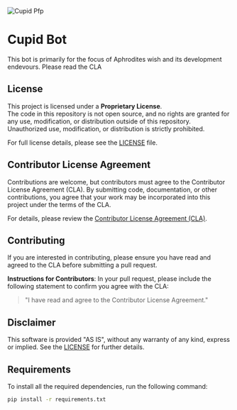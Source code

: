 ![Cupid Pfp](https://cdn.discordapp.com/avatars/1300912972977279079/36e065aa25a8d8587cfd1a2c5fa56fe3.png?size=128)

# Cupid Bot

This bot is primarily for the focus of Aphrodites wish and its development endevours. Please read the CLA

## License
This project is licensed under a **Proprietary License**.  
The code in this repository is not open source, and no rights are granted for any use, modification, or distribution outside of this repository. Unauthorized use, modification, or distribution is strictly prohibited.

For full license details, please see the [LICENSE](license) file.

## Contributor License Agreement
Contributions are welcome, but contributors must agree to the Contributor License Agreement (CLA). By submitting code, documentation, or other contributions, you agree that your work may be incorporated into this project under the terms of the CLA.

For details, please review the [Contributor License Agreement (CLA)](CLA.md).

## Contributing
If you are interested in contributing, please ensure you have read and agreed to the CLA before submitting a pull request.

**Instructions for Contributors**:
In your pull request, please include the following statement to confirm you agree with the CLA:

> "I have read and agree to the Contributor License Agreement."

## Disclaimer
This software is provided "AS IS", without any warranty of any kind, express or implied. See the [LICENSE](license) for further details.

## Requirements
To install all the required dependencies, run the following command:

```bash
pip install -r requirements.txt